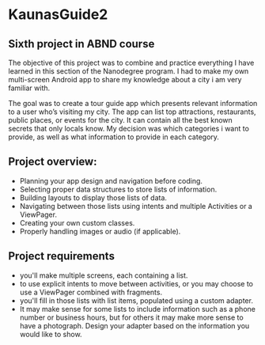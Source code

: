 # KaunasGuide2
##  Sixth project in ABND course

The objective of this project was to combine and practice everything I have learned in this section of the Nanodegree program. I had to  make my own multi-screen Android app to share my knowledge about a city i am very familiar with.

The goal was to create a tour guide app which presents relevant information to a user who’s visiting my city. The app can list top attractions, restaurants, public places, or events for the city. It can contain all the best known secrets that only locals know. My decision was which categories i want to provide, as well as what information to provide in each category.

## Project overview:
 - Planning your app design and navigation before coding.
 - Selecting proper data structures to store lists of information.
 - Building layouts to display those lists of data.
 - Navigating between those lists using intents and multiple Activities or a ViewPager.
 - Creating your own custom classes.
 - Properly handling images or audio (if applicable).
 
 
 ## Project requirements
 - you'll make multiple screens, each containing a list.
 - to use explicit intents to move between activities, or you may choose to use a ViewPager combined with fragments.
 - you'll fill in those lists with list items, populated using a custom adapter.
 - It may make sense for some lists to include information such as a phone number or business hours, but for others it may make more sense to have a photograph. Design your adapter based on the information you would like to show.



